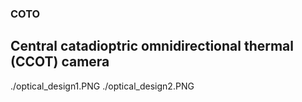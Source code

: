 ### COTO
## Central catadioptric omnidirectional thermal (CCOT) camera
./optical_design1.PNG
./optical_design2.PNG
